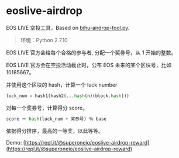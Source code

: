 # eoslive-airdrop

EOS LIVE 空投工具，Based on [bihu-airdrop-tool.py](https://github.com/bihu-id/bihu-tools).

> 环境：Python 2.7.10

EOS LIVE 官方会给每个合格的参与者, 分配一个奖券号，从 1 开始的整数。

EOS LIVE 官方会在空投活动截止时，公布 EOS 未来的某个区块号，比如 10185667。

并使用这个区块的 hash，计算一个 luck number

``` python
luck_num = hash1(hash2(...hash(n)(block.hash)))
```

对每一个奖券号，计算得分 score。

``` python
score ＝ hash(luck_num + 奖券号) ％ base
```

依据得分排序，最高的一等奖，以此等等。

Demo: [https://repl.it/@superoneio/eoslive-airdrop-reward](https://repl.it/@superoneio/eoslive-airdrop-reward)
